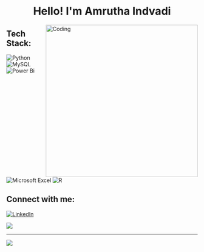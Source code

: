 <h1 align="center">Hello!  I'm Amrutha Indvadi</h1>

<img align="right" alt="Coding" width="400" src="https://camo.githubusercontent.com/1bccf360b3176699c2311bb48cc462b14bd872cdbc12775a68a2d18c823be833/68747470733a2f2f6d656469612e6c6963646e2e636f6d2f646d732f696d6167652f443536323241514866706a4c32333445436c772f6665656473686172652d736872696e6b5f323034385f313533362f302f313639333931313736373132383f653d3231343734383336343726763d6265746126743d4a325a476f6d66565f4f457a434b35374d48486f475741593863386b6d7a616c7076513635744e38623430">

## Tech Stack:
![Python](https://img.shields.io/badge/Python-3670A0?style=flat&logo=python&logoColor=ffdd54) 
![MySQL](https://img.shields.io/badge/MySQL-4479A1.svg?style=flat&logo=mysql&logoColor=white)
![Power Bi](https://img.shields.io/badge/Power_BI-F2C811?style=flat&logo=powerbi&logoColor=white)
![Microsoft Excel](https://img.shields.io/badge/Microsoft_Excel-217346?style=flat&logo=excel&logoColor=white)
![R](https://img.shields.io/badge/R-%23276DC3.svg?style=flat&logo=r&logoColor=white)

## Connect with me:
[![LinkedIn](https://img.shields.io/badge/LinkedIn-%230077B5.svg?logo=linkedin&logoColor=white)](https://www.linkedin.com/in/amruthaindvadi/) 

![](https://quotes-github-readme.vercel.app/api?type=horizontal&theme=light)

---
![](https://visitcount.itsvg.in/api?id=amrutha-indvadi&icon=5&color=12)
